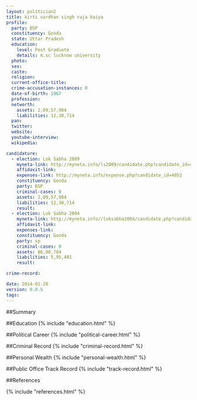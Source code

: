 ```yaml
---
layout: politician2
title: kirti vardhan singh raja baiya
profile: 
  party: BSP
  constituency: Gonda
  state: Uttar Pradesh
  education: 
    level: Post Graduate
    details: m.sc lucknow university
  photo: 
  sex: 
  caste: 
  religion: 
  current-office-title: 
  crime-accusation-instances: 0
  date-of-birth: 1967
  profession: 
  networth: 
    assets: 2,09,57,984
    liabilities: 12,30,714
  pan: 
  twitter: 
  website: 
  youtube-interview: 
  wikipedia: 

candidature: 
  - election: Lok Sabha 2009
    myneta-link: http://myneta.info/ls2009/candidate.php?candidate_id=4052
    affidavit-link: 
    expenses-link: http://myneta.info/expense.php?candidate_id=4052
    constituency: Gonda 
    party: BSP
    criminal-cases: 0
    assets: 2,09,57,984
    liabilities: 12,30,714
    result:  
  - election: Lok Sabha 2004
    myneta-link: http://myneta.info//loksabha2004/candidate.php?candidate_id=4346
    affidavit-link: 
    expenses-link: 
    constituency: Gonda 
    party: sp
    criminal-cases: 0
    assets: 86,00,704
    liabilities: 5,95,401
    result:  

crime-record: 

date: 2014-01-28
version: 0.0.5
tags: 
---
```

##Summary


##Education
{% include "education.html" %}


##Political Career
{% include "political-career.html" %}


##Criminal Record
{% include "criminal-record.html" %}


##Personal Wealth
{% include "personal-wealth.html" %}


##Public Office Track Record
{% include "track-record.html" %}


##References


{% include "references.html" %}